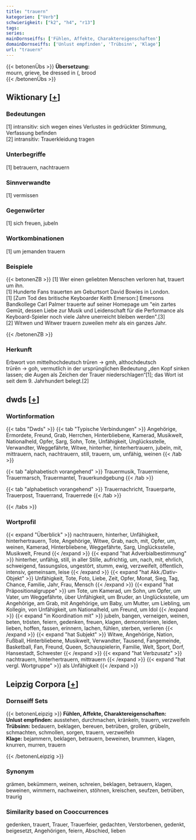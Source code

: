 ```yaml
---
title: "trauern"
kategorien: ["Verb"]
schwierigkeit: ["k2", "h4", "r13"]
tags:
series:
mainDornseiffs: ['Fühlen, Affekte, Charaktereigenschaften']
domainDornseiffs: ['Unlust empfinden', 'Trübsinn', 'Klage']
url: "trauern"
---
```


{{< betonenÜbs >}}
**Übersetzung:**  
mourn, grieve, be dressed in (, brood  
{{< /betonenÜbs >}}

## Wiktionary [[+](https://de.wiktionary.org/wiki/trauern)]

### Bedeutungen
[1] intransitiv: sich wegen eines Verlustes in gedrückter Stimmung, Verfassung befinden  
[2] intransitiv: Trauerkleidung tragen  

### Unterbegriffe
[1] betrauern, nachtrauern  

### Sinnverwandte
[1] vermissen  

### Gegenwörter
[1] sich freuen, jubeln  

### Wortkombinationen
[1] um jemanden trauern  

### Beispiele
{{< betonenZB >}}
[1] Wer einen geliebten Menschen verloren hat, trauert um ihn.  
[1] Hunderte Fans trauerten am Geburtsort David Bowies in London.  
[1] [Zum Tod des britische Keyboarder Keith Emerson:] Emersons Bandkollege Carl Palmer trauerte auf seiner Homepage um "ein zartes Gemüt, dessen Liebe zur Musik und Leidenschaft für die Performance als Keyboard-Spieler noch viele Jahre unerreicht bleiben werden".[3]  
[2] Witwen und Witwer trauern zuweilen mehr als ein ganzes Jahr.  

{{< /betonenZB >}}
### Herkunft
Erbwort von mittelhochdeutsch trūren → gmh, althochdeutsch trūrēn → goh, vermutlich in der ursprünglichen Bedeutung „den Kopf sinken lassen; die Augen als Zeichen der Trauer niederschlagen“[1]; das Wort ist seit dem 9. Jahrhundert belegt.[2]  



## dwds [[+](https://www.dwds.de/wb/trauern)]

### Wortinformation
{{< tabs "Dwds" >}}
{{< tab "Typische Verbindungen" >}}
Angehörige, Ermordete, Freund, Grab, Herrchen, Hinterbliebene, Kamerad, Musikwelt, Nationalheld, Opfer, Sarg, Sohn, Tote, Unfähigkeit, Unglücksstelle, Verwandter, Weggefährte, Witwe, hinterher, hinterhertrauern, jubeln, mit, mittrauern, nach, nachtrauern, still, trauern, um, unfähig, weinen
{{< /tab >}}

{{< tab "alphabetisch vorangehend" >}}
Trauermusik, Trauermiene, Trauermarsch, Trauermantel, Trauerkundgebung
{{< /tab >}}

{{< tab "alphabetisch vorangehend" >}}
Trauernachricht, Trauerparte, Trauerpost, Trauerrand, Trauerrede
{{< /tab >}}

{{< /tabs >}}

### Wortprofil
{{< expand "Überblick" >}} nachtrauern, hinterher, Unfähigkeit, hinterhertrauern, Tote, Angehörige, Witwe, Grab, nach, mit, Opfer, um, weinen, Kamerad, Hinterbliebene, Weggefährte, Sarg, Unglücksstelle, Musikwelt, Freund {{< /expand >}}
{{< expand "hat Adverbialbestimmung" >}} hinterher, unfähig, still, in aller Stille, aufrichtig, um, nach, mit, ehrlich, schweigend, fassungslos, ungestört, stumm, ewig, verzweifelt, öffentlich, intensiv, gemeinsam, leise {{< /expand >}}
{{< expand "hat Akk./Dativ-Objekt" >}} Unfähigkeit, Tote, Foto, Liebe, Zeit, Opfer, Monat, Sieg, Tag, Chance, Familie, Jahr, Frau, Mensch {{< /expand >}}
{{< expand "hat Präpositionalgruppe" >}} um Tote, um Kamerad, um Sohn, um Opfer, um Vater, um Weggefährte, über Unfähigkeit, um Bruder, an Unglücksstelle, um Angehörige, am Grab, mit Angehörige, um Baby, um Mutter, um Liebling, um Kollegin, von Unfähigkeit, um Nationalheld, um Freund, um Idol {{< /expand >}}
{{< expand "in Koordination mit" >}} jubeln, bangen, verneigen, weinen, beten, trösten, feiern, gedenken, freuen, klagen, demonstrieren, leiden, lieben, hoffen, fassen, erinnern, lachen, fühlen, sterben, verlieren {{< /expand >}}
{{< expand "hat Subjekt" >}} Witwe, Angehörige, Nation, Fußball, Hinterbliebene, Musikwelt, Verwandter, Tausend, Fangemeinde, Basketball, Fan, Freund, Queen, Schauspielerin, Familie, Welt, Sport, Dorf, Hansestadt, Schwester {{< /expand >}}
{{< expand "hat Verbzusatz" >}} nachtrauern, hinterhertrauern, mittrauern {{< /expand >}}
{{< expand "hat vergl. Wortgruppe" >}} als Unfähigkeit {{< /expand >}}

## Leipzig Corpora [[+](https://corpora.uni-leipzig.de/en/res?word=trauern&corpusId=deu_newscrawl-public_2018)]

### Dornseiff Sets
{{< betonenLeipzig >}}
**Fühlen, Affekte, Charaktereigenschaften:**  
**Unlust empfinden:** ausstehen, durchmachen, kränkeln, trauern, verzweifeln  
**Trübsinn:** bedauern, beklagen, bereuen, betrüben, grollen, grübeln, schmachten, schmollen, sorgen, trauern, verzweifeln  
**Klage:** bejammern, beklagen, betrauern, beweinen, brummen, klagen, knurren, murren, trauern  

{{< /betonenLeipzig >}}

### Synonym
grämen, bekümmern, weinen, schreien, beklagen, betrauern, klagen, beweinen, wimmern, nachweinen, stöhnen, kreischen, seufzen, betrüben, traurig


### Similarity based on Cooccurrences
gedenken, trauert, Trauer, Trauerfeier, gedachten, Verstorbenen, gedenkt, beigesetzt, Angehörigen, feiern, Abschied, lieben

